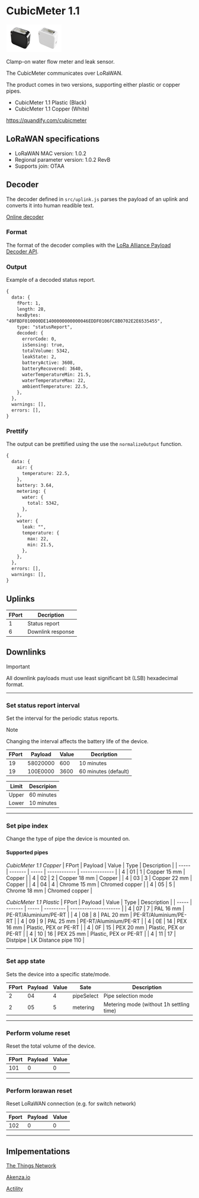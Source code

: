 # CubicMeter 1.1

<img src="images/cubicmeter-1-1-plastic.png" alt="drawing" width="75"/><img src="images/cubicmeter-1-1-copper.png" alt="drawing" width="75"/>

Clamp-on water flow meter and leak sensor.

The CubicMeter communicates over LoRaWAN.

The product comes in two versions, supporting either plastic or copper pipes.

- CubicMeter 1.1 Plastic (Black)
- CubicMeter 1.1 Copper (White)

https://quandify.com/cubicmeter

## LoRaWAN specifications

- LoRaWAN MAC version: 1.0.2
- Regional parameter version: 1.0.2 RevB
- Supports join: OTAA

## Decoder

The decoder defined in `src/uplink.js` parses the payload of an uplink and converts it into human readible text.

[Online decoder](https://quandify.github.io/cubicmeter-1.1/)

### Format

The format of the decoder complies with the [LoRa Alliance Payload Decoder API](https://resources.lora-alliance.org/technical-specifications/ts013-1-0-0-payload-codec-api).

### Output

Example of a decoded status report.

```
{
  data: {
    fPort: 1,
    length: 28,
    hexBytes: "49FBDF010000DE1400000000000046EDDF0106FC8B0702E2E6535455",
    type: "statusReport",
    decoded: {
      errorCode: 0,
      isSensing: true,
      totalVolume: 5342,
      leakState: 2,
      batteryActive: 3608,
      batteryRecovered: 3640,
      waterTemperatureMin: 21.5,
      waterTemperatureMax: 22,
      ambientTemperature: 22.5,
    },
  },
  warnings: [],
  errors: [],
}
```

### Prettify

The output can be prettified using the use the `normalizeOutput` function.

```
{
  data: {
    air: {
      temperature: 22.5,
    },
    battery: 3.64,
    metering: {
      water: {
        total: 5342,
      },
    },
    water: {
      leak: "",
      temperature: {
        max: 22,
        min: 21.5,
      },
    },
  },
  errors: [],
  warnings: [],
}
```

## Uplinks

| FPort | Decription        |
| ----- | ----------------- |
| 1     | Status report     |
| 6     | Downlink response |

## Downlinks

> [!IMPORTANT]
> All downlink payloads must use least significant bit (LSB) hexadecimal format.

---

### Set status report interval

Set the interval for the periodic status reports.

> [!NOTE]
> Changing the interval affects the battery life of the device.

| FPort | Payload  | Value | Decription           |
| ----- | -------- | ----- | -------------------- |
| 19    | 58020000 | 600   | 10 minutes           |
| 19    | 100E0000 | 3600  | 60 minutes (default) |

| Limit | Descripion |
| ----- | ---------- |
| Upper | 60 minutes |
| Lower | 10 minutes |

---

### Set pipe index

Change the type of pipe the device is mounted on.

#### Supported pipes

_CubicMeter 1.1 Copper_
| FPort | Payload | Value | Type | Description |
| ----- | ------- | ----- | ------------ | -------------- |
| 4 | 01 | 1 | Copper 15 mm | Copper |
| 4 | 02 | 2 | Copper 18 mm | Copper |
| 4 | 03 | 3 | Copper 22 mm | Copper |
| 4 | 04 | 4 | Chrome 15 mm | Chromed copper |
| 4 | 05 | 5 | Chrome 18 mm | Chromed copper |

_CubicMeter 1.1 Plastic_
| FPort | Payload | Value | Type | Description |
| ----- | ------- | ----- | --------- | --------------------- |
| 4 | 07 | 7 | PAL 16 mm | PE-RT/Aluminium/PE-RT |
| 4 | 08 | 8 | PAL 20 mm | PE-RT/Aluminium/PE-RT |
| 4 | 09 | 9 | PAL 25 mm | PE-RT/Aluminium/PE-RT |
| 4 | 0E | 14 | PEX 16 mm | Plastic, PEX or PE-RT |
| 4 | 0F | 15 | PEX 20 mm | Plastic, PEX or PE-RT |
| 4 | 10 | 16 | PEX 25 mm | Plastic, PEX or PE-RT |
| 4 | 11 | 17 | Distpipe | LK Distance pipe 110 |

---

### Set app state

Sets the device into a specific state/mode.

| FPort | Payload | Value | Sate       | Description                              |
| ----- | ------- | ----- | ---------- | ---------------------------------------- |
| 2     | 04      | 4     | pipeSelect | Pipe selection mode                      |
| 2     | 05      | 5     | metering   | Metering mode (without 1h settling time) |

---

### Perform volume reset

Reset the total volume of the device.

| FPort | Payload | Value |
| ----- | ------- | ----- |
| 101   | 0       | 0     |

---

### Perform lorawan reset

Reset LoRaWAN connection (e.g. for switch network)

| Fport | Payload | Value |
| ----- | ------- | ----- |
| 102   | 0       | 0     |

---

## Imlpementations

[The Things Network](https://github.com/TheThingsNetwork/lorawan-devices/tree/master/vendor/quandify)

[Akenza.io](https://github.com/akenza-io/device-type-library/tree/main/types/quandify)

[Actility](https://github.com/actility/device-catalog)
